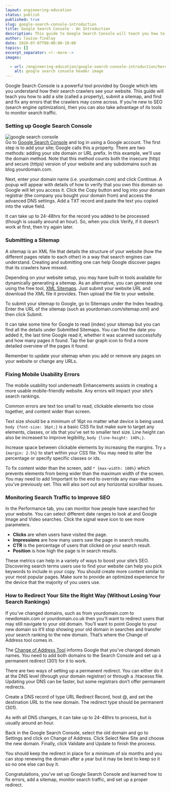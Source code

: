 ```yaml
---
layout: engineering-education
status: publish
published: true
slug: google-search-console-introduction
title: Google Search Console - An Introduction
description: This guide to Google Search Console will teach you how to add a site (called a property), submit a sitemap, and find and fix any errors that the Google crawlers may come across.
author: louise-findlay
date: 2020-07-07T00:00:00-10:00
topics: []
excerpt_separator: <!--more-->
images:

  - url: /engineering-education/google-search-console-introduction/hero.png
    alt: google search console header image
---
```

Google Search Console is a powerful tool provided by Google which lets you understand how their search crawlers see your website. This guide will teach you how to add a site (called a property), submit a sitemap, and find and fix any errors that the crawlers may come across. If you’re new to SEO (search engine optimization), then you can also take advantage of its tools to monitor search traffic.
<!--more-->
### Setting up Google Search Console
![google search console](/engineering-education/google-search-console-introduction/google-search-console.jpg)<br>
Go to [Google Search Console](https://search.google.com/search-console/welcome) and log in using a Google account. The first step is to add your site; Google calls this a property. There are two methods: adding your site domain or URL prefix. In this example, we'll use the domain method. Note that this method counts both the insecure (http) and secure (https) version of your website and any subdomains such as blog.yourdomain.com.

Next, enter your domain name (i.e. yourdomain.com) and click Continue. A popup will appear with details of how to verify that you own this domain so Google will let you access it. Click the Copy button and log into your domain registrar (the company you bought your domain from) and access the advanced DNS settings. Add a TXT record and paste the text you copied into the value field.

It can take up to 24-48hrs for the record you added to be processed (though is usually around an hour). So, when you click Verify, if it doesn’t work at first, then try again later.

### Submitting a Sitemap
A sitemap is an XML file that details the structure of your website (how the different pages relate to each other) in a way that search engines can understand. Creating and submitting one can help Google discover pages that its crawlers have missed.

Depending on your website setup, you may have built-in tools available for dynamically generating a sitemap. As an alternative, you can generate one using the free tool, [XML Sitemaps](https://www.xml-sitemaps.com). Just submit your website URL and download the XML file it provides. Then upload the file to your website.

To submit your sitemap to Google, go to Sitemaps under the Index heading. Enter the URL of the sitemap (such as yourdomain.com/sitemap.xml) and then click Submit.

It can take some time for Google to read (index) your sitemap but you can find all the details under Submitted Sitemaps. You can find the date you added it, the last time Google read it, whether it was scanned successfully and how many pages it found. Tap the bar graph icon to find a more detailed overview of the pages it found.

Remember to update your sitemap when you add or remove any pages on your website or change any URLs.

### Fixing Mobile Usability Errors
The mobile usability tool underneath Enhancements assists in creating a more usable mobile-friendly website. Any errors will impact your site’s search rankings.

Common errors are text too small to read, clickable elements too close together, and content wider than screen.

Text size should be a minimum of 16pt no matter what device is being used.  `body {font-size: 16pt;}`  is a basic CSS fix but make sure to target any elements, classes, or ids that you’ve set to smaller text size. Line height can also be increased to improve legibility,  `body {line-height: 140%;}`.

Increase space between clickable elements by increasing the margins. Try  `a {margin: 2.5%}`  to start within your CSS file. You may need to alter the percentage or specify specific classes or ids.

To fix content wider than the screen, add  `* {max-width: 100%}`  which prevents elements from being wider than the maximum width of the screen. You may need to add !important to the end to override any max-widths you’ve previously set. This will also sort out any horizontal scrollbar issues.

### Monitoring Search Traffic to Improve SEO
In the Performance tab, you can monitor how people have searched for your website. You can select different date ranges to look at and Google Image and Video searches. Click the signal wave icon to see more parameters.

- **Clicks** are when users have visited the page.
- **Impressions** are how many users saw the page in search results.
- **CTR** is the percentage of users that clicked on your search result.
- **Position** is how high the page is in search results.

These metrics can help in a variety of ways to boost your site’s SEO. Discovering search terms users use to find your website can help you pick keywords to include in your copy. You should create more content similar to your most popular pages. Make sure to provide an optimized experience for the device that the majority of you users use.

### How to Redirect Your Site the Right Way (Without Losing Your Search Rankings)
If you’ve changed domains, such as from yourdomain.com to newdomain.com or yourdomain.co.uk then you’ll want to redirect users that may still navigate to your old domain. You’ll want to point Google to your new domain so it’ll stop showing your old domain in searches and transfer your search ranking to the new domain. That’s where the Change of Address tool comes in.

The [Change of Address Tool](https://search.google.com/search-console/settings/change-address) informs Google that you’ve changed domain names. You need to add both domains to the Search Console and set up a permanent redirect (301) for it to work.

There are two ways of setting up a permanent redirect. You can either do it at the DNS level (through your domain registrar) or through a .htacesss file. Updating your DNS can be faster, but some registrars don’t offer permanent redirects.

Create a DNS record of type URL Redirect Record, host @, and set the destination URL to the new domain. The redirect type should be permanent (301).

As with all DNS changes, it can take up to 24-48hrs to process, but is usually around an hour.

Back in the Google Search Console, select the old domain and go to Settings and click on Change of Address. Click Select New Site and choose the new domain. Finally, click Validate and Update to finish the process.

You should keep the redirect in place for a minimum of six months and you can stop renewing the domain after a year but it may be best to keep so it so no one else can buy it.

Congratulations, you’ve set up Google Search Console and learned how to fix errors, add a sitemap, monitor search traffic, and set up a proper redirect.
